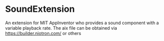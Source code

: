 # SoundExtension
An extension for MIT AppInventor who provides a sound component with a variable playback rate.
The aix file can be obtained via https://builder.niotron.com/ or others
